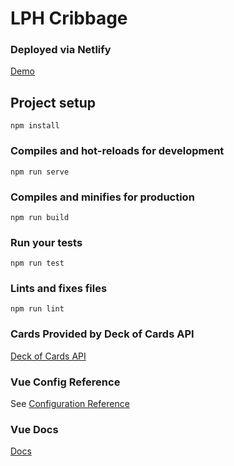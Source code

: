 # LPH Cribbage

### Deployed via Netlify
[Demo](https://eloquent-bartik-67d9e0.netlify.com/)

## Project setup
```
npm install
```

### Compiles and hot-reloads for development
```
npm run serve
```

### Compiles and minifies for production
```
npm run build
```

### Run your tests
```
npm run test
```

### Lints and fixes files
```
npm run lint
```

### Cards Provided by Deck of Cards API
[Deck of Cards API](http://deckofcardsapi.com/)

### Vue Config Reference
See [Configuration Reference](https://cli.vuejs.org/config/)

### Vue Docs
[Docs](https://vuejs.org/v2/guide/)
